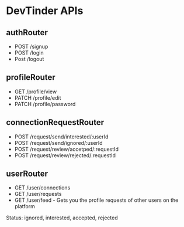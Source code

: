 # DevTinder APIs

## authRouter
- POST /signup
- POST /login
- Post /logout

## profileRouter
- GET /profile/view
- PATCH /profile/edit
- PATCH /profile/password

## connectionRequestRouter
- POST /request/send/interested/:userId
- POST /request/send/ignored/:userId
- POST /request/review/accetped/:requestId
- POST /request/review/rejected/:requestId

## userRouter
- GET /user/connections
- GET /user/requests
- GET /user/feed - Gets you the profile requests of other users on the platform



Status: ignored, interested, accepted, rejected

